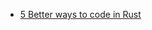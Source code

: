 - [5 Better ways to code in Rust](https://www.youtube.com/watch?v=BU1LYFkpJuk&list=RDCMUCSp-OaMpsO8K0KkOqyBl7_w&index=2)